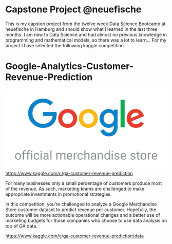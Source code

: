# Capstone Project @neuefische
This is my capston project from the twelve week Data Science Bootcamp at neuefische in Hamburg and should show what I learned in the last three months. I am new to Data Science and had almost no previous knowledge in programming and mathematical models, so there was a lot to learn... For my project I have selected the following kaggle competition.

# Google-Analytics-Customer-Revenue-Prediction
![Logo](pics/logo.png)
https://www.kaggle.com/c/ga-customer-revenue-prediction



For many businesses only a small percentage of customers produce most of the revenue. As such, marketing teams are challenged to make appropriate investments in promotional strategies.

In this competition, you’re challenged to analyze a Google Merchandise Store customer dataset to predict revenue per customer. Hopefully, the outcome will be more actionable operational changes and a better use of marketing budgets for those companies who choose to use data analysis on top of GA data.

https://www.kaggle.com/c/ga-customer-revenue-prediction/data
